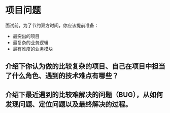 # 项目问题

面试前，为了节约双方时间，你应该提前准备：

- 最突出的项目
- 最复杂的业务逻辑
- 最有难度的业务模块


## 介绍下你认为做的比较复杂的项目、自己在项目中担当了什么角色、遇到的技术难点有哪些？
## 介绍下最近遇到的比较难解决的问题（BUG），从如何发现问题、定位问题以及最终解决的过程。